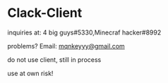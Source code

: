 # Clack-Client

inquiries at: 4 big guys#5330,Minecraf hacker#8992

problems? Email: mqnkeyyy@gmail.com

do not use client, still in process

use at own risk!


